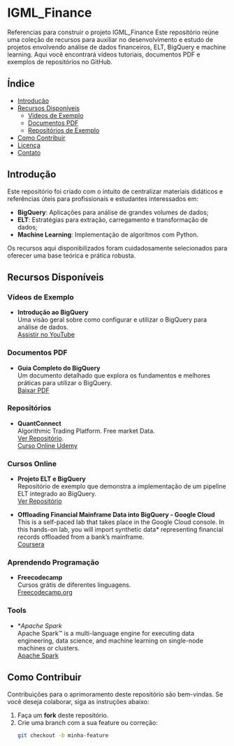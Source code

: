 # IGML_Finance
Referencias para construir o projeto IGML_Finance
Este repositório reúne uma coleção de recursos para auxiliar no desenvolvimento e estudo de projetos envolvendo análise de dados financeiros, ELT, BigQuery e machine learning. Aqui você encontrará vídeos tutoriais, documentos PDF e exemplos de repositórios no GitHub.

## Índice

- [Introdução](#introdução)
- [Recursos Disponíveis](#recursos-disponíveis)
  - [Vídeos de Exemplo](#vídeos-de-exemplo)
  - [Documentos PDF](#documentos-pdf)
  - [Repositórios de Exemplo](#repositórios-de-exemplo)
- [Como Contribuir](#como-contribuir)
- [Licença](#licença)
- [Contato](#contato)

## Introdução

Este repositório foi criado com o intuito de centralizar materiais didáticos e referências úteis para profissionais e estudantes interessados em:
- **BigQuery**: Aplicações para análise de grandes volumes de dados;
- **ELT**: Estratégias para extração, carregamento e transformação de dados;
- **Machine Learning**: Implementação de algoritmos com Python.

Os recursos aqui disponibilizados foram cuidadosamente selecionados para oferecer uma base teórica e prática robusta.

## Recursos Disponíveis

### Vídeos de Exemplo

- **Introdução ao BigQuery**  
  Uma visão geral sobre como configurar e utilizar o BigQuery para análise de dados.  
  [Assistir no YouTube](https://www.youtube.com/watch?v=EXEMPLO1)

### Documentos PDF

- **Guia Completo do BigQuery**  
  Um documento detalhado que explora os fundamentos e melhores práticas para utilizar o BigQuery.  
  [Baixar PDF](https://exemplo.com/guia-bigquery.pdf)

### Repositórios

- **QuantConnect**  
  Algorithmic Trading Platform.  Free market Data.  
  [Ver Repositório](https://github.com/QuantConnect).  
  [Curso Online Udemy](https://www.udemy.com/course/the-complete-course-on-coding-trading-bots-using-python/?couponCode=2021PM25)

### Cursos Online

- **Projeto ELT e BigQuery**  
  Repositório de exemplo que demonstra a implementação de um pipeline ELT integrado ao BigQuery.  
  [Ver Repositório](https://github.com/exemplo/repo1)
  
- **Offloading Financial Mainframe Data into BigQuery - Google Cloud**  
 This is a self-paced lab that takes place in the Google Cloud console. In this hands-on lab, you will import synthetic data* representing financial records offloaded from a bank’s mainframe.   
  [Coursera](https://www.coursera.org/projects/googlecloud-offloading-financial-mainframe-data-into-bigquery-and-elastic-ybzf3)

### Aprendendo Programação  

- **Freecodecamp**  
  Cursos grátis de diferentes linguagens.  
  [Freecodecamp.org](https://www.freecodecamp.org)

### Tools

- **Apache Spark*  
  Apache Spark™ is a multi-language engine for executing data engineering, data science, and machine learning on single-node machines or clusters.  
  [Apache Spark](https://spark.apache.org/)


## Como Contribuir

Contribuições para o aprimoramento deste repositório são bem-vindas. Se você deseja colaborar, siga as instruções abaixo:

1. Faça um **fork** deste repositório.
2. Crie uma branch com a sua feature ou correção:
   ```bash
   git checkout -b minha-feature
